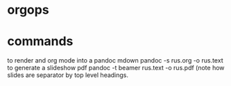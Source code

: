 # orgops

# commands
to render and org mode into a pandoc mdown
pandoc -s rus.org -o rus.text
to generate a slideshow pdf
pandoc -t beamer rus.text -o rus.pdf
(note how slides are separator by top level headings.
